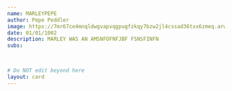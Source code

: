 ```yaml
---
name: MARLEYPEPE
author: Pepe Peddler
image: https://7mr67ce4mnqldwgvapvqgpugfzkqy7bzw2jl4cssad36txx6zmeq.arweave.net/-yPviJxjYLHY1QPrAz6GLlUMfDm2kr4KUgD36d7-ywk/fakemarley-gif.gif
date: 01/01/1002
description: MARLEY WAS AN AMSNFOFNFJBF FSNSFINFN
subs: 

    

# Do NOT edit beyond here
layout: card
---
```

